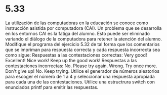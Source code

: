 # 5.33

La utilización de las computadoras en la educación se conoce como instrucción asistida por computadora (CAI). Un problema que se desarrolla en los entornos CAI es la fatiga del alumno. Esto puede ser eliminado variando el diálogo de la computadora para retener la atención del alumno. Modifique el programa del ejercicio 5.32 de tal forma que los comentarios que se impriman para respuesta correcta y cada respuesta incorrecta sea como sigue:
		Respuestas a las contestaciones correctas:
			Very good!
			Excellent!
			Nice work!
			Keep up the good work!
		Respuestas a las contestaciones incorrectas:
			No. Please try again.
			Wrong. Try once more.
			Don't give up!
			No. Keep trying.
	Utilice el generador de números aleatorios para escoger el número de 1 a 4 y
	seleccionar una respuesta apropiada para cada una de las contestaciones. 
	Utilice una estructrura switch con enunciados printf para emitir las 
	respuestas.
